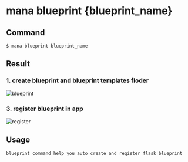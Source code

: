 mana blueprint {blueprint_name}
===

## Command

    $ mana blueprint blueprint_name

## Result
### 1. create blueprint and blueprint templates floder
![blueprint](http://7xj431.com1.z0.glb.clouddn.com/blueprint)
### 3. register blueprint in app
![register](http://7xj431.com1.z0.glb.clouddn.com/register)

## Usage

    blueprint command help you auto create and register flask blueprint
